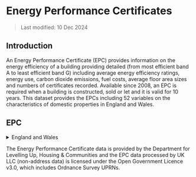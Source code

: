 # Energy Performance Certificates

> Last modified: 10 Dec 2024

## Introduction
 An Energy Performance Certificate (EPC) provides information on the energy efficiency of a building providing detailed (from most efficient band A to least efficient band G) including average energy efficiency ratings, energy use, carbon dioxide emissions, fuel costs, average floor area sizes and numbers of certificates recorded. Available since 2008, an EPC is required when a building is constructed, sold or let and it is valid for 10 years. This dataset provides the EPCs including 52 variables on the characteristics of domestic properties in England and Wales.

## EPC

<details>
<summary>England and Wales</summary>

**1. Scale and Extent**

|**Field**|**Value**|
|:--:|:--:|
|Geographical coverage|England and Wales|
|Data Provider|Department for Levelling Up, Housing & Communities|
|Geographical Unit|UPRN|
|Temporal Extent|2008-2024|
|Variables|54|
|Observations||

**2. Variables**
| **Variable Group**       | **Variable**                      | **Description**                                                                                                                                                                 | **Source**                                              | **Date Range of Data**        |
|--------------------------|-----------------------------------|---------------------------------------------------------------------------------------------------------------------------------------------------------------------------------|---------------------------------------------------------|-------------------------------|
| **Energy**               | CURRENT ENERGY RATING             | Current energy rating converted into a linear 'A to G' rating (where A is the most energy efficient and G is the least energy efficient)                                        | Department for Levelling Up, Housing and Communities (DLUHC) | October 2008-April 2024       |
| **Energy**               | POTENTIAL ENERGY RATING           | Estimated potential energy rating converted into a linear 'A to G' rating (where A is the most energy efficient and G is the least energy efficient)                           | Department for Levelling Up, Housing and Communities (DLUHC) | October 2008-April 2024       |
| **Energy**               | CURRENT ENERGY EFFICIENCY         | Based on cost of energy, i.e. energy required for space heating, water heating and lighting [in kWh/year] multiplied by fuel costs. (£/m²/year where cost is derived from kWh).    | Department for Levelling Up, Housing and Communities (DLUHC) | October 2008-April 2024       |
| **Energy**               | POTENTIAL ENERGY EFFICIENCY       | The potential energy efficiency rating of the property.                                                                                                                           | Department for Levelling Up, Housing and Communities (DLUHC) | October 2008-April 2024       |
| **Property**             | PROPERTY TYPE                     | Describes the type of property such as House, Flat, Maisonette etc. This is the type differentiator for dwellings.                                                                | Department for Levelling Up, Housing and Communities (DLUHC) | October 2008-April 2024       |
| **Property**             | BUILT FORM                        | The building type of the Property e.g. Detached, Semi-Detached, Terrace etc. Together with the Property Type, the Build Form produces a structured description of the property.      | Department for Levelling Up, Housing and Communities (DLUHC) | October 2008-April 2024       |
| **Date**                 | INSPECTION DATE                   | The date that the inspection was actually carried out by the energy assessor.                                                                                                    | Department for Levelling Up, Housing and Communities (DLUHC) | October 2008-April 2024       |
| **Geographical**         | LOCAL AUTHORITY                   | Office for National Statistics (ONS) code. Local authority area in which the building is located.                                                                               | Department for Levelling Up, Housing and Communities (DLUHC) | October 2008-April 2024       |
| **Date**                 | LODGEMENT DATE                    | Date lodged on the Energy Performance of Buildings Register.                                                                                                                     | Department for Levelling Up, Housing and Communities (DLUHC) | October 2008-April 2024       |
| **Property**             | TRANSACTION TYPE                  | Type of transaction that triggered EPC. For example, one of: marketed sale; non-marketed sale; new-dwelling; rental; not sale or rental; assessment for Green Deal; following Green Deal; FIT application; none of the above; RHI application; ECO assessment. Where the reason for the assessment is unknown by the energy assessor the transaction type will be recorded as 'none of the above'. Transaction types may be changed over time. | Department for Levelling Up, Housing and Communities (DLUHC) | October 2008-April 2024       |
| **Environmental**        | ENVIRONMENT IMPACT CURRENT        | The Environmental Impact Rating. A measure of the property's current impact on the environment in terms of carbon dioxide (CO₂) emissions. The higher the rating the lower the CO₂ emissions. (CO₂ emissions in tonnes / year). | Department for Levelling Up, Housing and Communities (DLUHC) | October 2008-April 2024       |
| **Environmental**        | ENVIRONMENT IMPACT POTENTIAL      | The potential Environmental Impact Rating. A measure of the property's potential impact on the environment in terms of carbon dioxide (CO₂) emissions after improvements have been carried out. The higher the rating the lower the CO₂ emissions. (CO₂ emissions in tonnes / year). | Department for Levelling Up, Housing and Communities (DLUHC) | October 2008-April 2024       |
| **Energy**               | ENERGY CONSUMPTION CURRENT        | Current estimated total energy consumption for the property in a 12 month period (kWh/m²). Displayed on EPC as the current primary energy use per square metre of floor area.     | Department for Levelling Up, Housing and Communities (DLUHC) | October 2008-April 2024       |
| **Energy**               | ENERGY CONSUMPTION POTENTIAL      | Estimated potential total energy consumption for the Property in a 12 month period. Value is Kilowatt Hours per Square Metre (kWh/m²).                                           | Department for Levelling Up, Housing and Communities (DLUHC) | October 2008-April 2024       |
| **Emissions**            | CO₂ EMISSIONS CURRENT              | CO₂ emissions per year in tonnes/year.                                                                                                                                           | Department for Levelling Up, Housing and Communities (DLUHC) | October 2008-April 2024       |
| **Emissions**            | CO₂ EMISS CURR PER FLOOR AREA     | CO₂ emissions per square metre floor area per year in kg/m².                                                                                                                     | Department for Levelling Up, Housing and Communities (DLUHC) | October 2008-April 2024       |
| **Emissions**            | CO₂ EMISSIONS POTENTIAL           | Estimated value in Tonnes per Year of the total CO₂ emissions produced by the Property in 12 month period.                                                                       | Department for Levelling Up, Housing and Communities (DLUHC) | October 2008-April 2024       |
| **Lighting**             | LIGHTING COST CURRENT              | GBP. Current estimated annual energy costs for lighting the property.                                                                                                             | Department for Levelling Up, Housing and Communities (DLUHC) | October 2008-April 2024       |
| **Lighting**             | LIGHTING COST POTENTIAL            | GBP. Potential estimated annual energy costs for lighting the property after improvements have been made.                                                                       | Department for Levelling Up, Housing and Communities (DLUHC) | October 2008-April 2024       |
| **Heating**              | HEATING COST CURRENT               | GBP. Current estimated annual energy costs for heating the property.                                                                                                             | Department for Levelling Up, Housing and Communities (DLUHC) | October 2008-April 2024       |
| **Heating**              | HEATING COST POTENTIAL             | GBP. Potential annual energy costs for heating the property after improvements have been made.                                                                                   | Department for Levelling Up, Housing and Communities (DLUHC) | October 2008-April 2024       |
| **Water**                | HOT WATER COST CURRENT             | GBP. Current estimated annual energy costs for hot water.                                                                                                                         | Department for Levelling Up, Housing and Communities (DLUHC) | October 2008-April 2024       |
| **Water**                | HOT WATER COST POTENTIAL           | GBP. Potential estimated annual energy costs for hot water after improvements have been made.                                                                                    | Department for Levelling Up, Housing and Communities (DLUHC) | October 2008-April 2024       |
| **Property**             | MAINS GAS FLAG                    | Whether mains gas is available. Yes means that there is a gas meter or a gas-burning appliance in the dwelling. A closed-off gas pipe does not count.                            | Department for Levelling Up, Housing and Communities (DLUHC) | October 2008-April 2024       |
| **Property**             | FLOOR LEVEL                        | Flats and maisonettes only. Floor level relative to the lowest level of the property (0 for ground floor). If there is a basement, the basement is level 0 and the other floors are from 1 upwards. | Department for Levelling Up, Housing and Communities (DLUHC) | October 2008-April 2024       |
| **Property**             | GLAZED TYPE                        | The type of glazing. From British Fenestration Rating Council or manufacturer declaration, one of; single; double; triple.                                                       | Department for Levelling Up, Housing and Communities (DLUHC) | October 2008-April 2024       |
| **Property**             | GLAZED AREA                        | Ranged estimate of the total glazed area of the Habitable Area.                                                                                                                 | Department for Levelling Up, Housing and Communities (DLUHC) | October 2008-April 2024       |
| **Property**             | EXTENSION COUNT                    | The number of extensions added to the property. Between 0 and 4.                                                                                                                 | Department for Levelling Up, Housing and Communities (DLUHC) | October 2008-April 2024       |
| **Property**             | NUMBER HABITABLE ROOMS             | Habitable rooms include any living room, sitting room, dining room, bedroom, study and similar; and also a non-separated conservatory.                                           | Department for Levelling Up, Housing and Communities (DLUHC) | October 2008-April 2024       |
| **Property**             | NUMBER HEATED ROOMS                | The number of heated rooms in the property if more than half of the habitable rooms are not


</details>

The Energy Performance Certificate data is provided by the Department for Levelling Up, Housing & Communities and the EPC data processed by UK LLC (non-address data) is licensed under the Open Government Licence v3.0, which includes Ordnance Survey UPRNs. 
